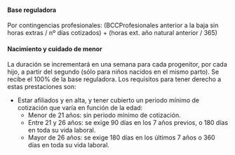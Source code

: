 #### Base reguladora
Por contingencias profesionales: 
(BCCProfesionales anterior a la baja sin horas extras / nº días cotizados) + (horas ext. año natural anterior / 365)

#### Nacimiento y cuidado de menor
La duración se incrementará en una semana para cada progenitor, por cada hijo, a partir del segundo (sólo para niños nacidos en el mismo parto).
Se recibe el 100% de la base reguladora. Los requisitos para tener derecho a estas prestaciones son: 
- Estar afiliados y en alta, y tener cubierto un periodo mínimo de cotización que varía en función de la edad: 
	- Menor de 21 años: sin periodo mínimo de cotización.
	- Entre 21 y 26 años: se exige 90 días en los 7 años previos, o 180 días en toda su vida laboral.
	- Mayor de 26 años: se exige 180 días en los últimos 7 años o 360 días en toda su vida laboral.

